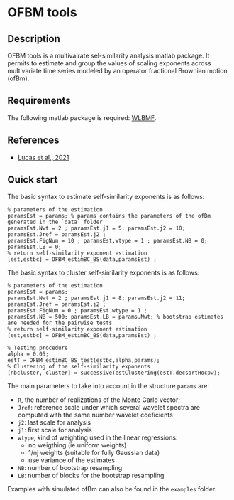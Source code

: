OFBM tools
===

## Description
OFBM tools is a multivairate sel-similarity analysis matlab package. It permits to estimate and group the values of scaling exponents across multivariate time series modeled by an operator fractional Brownian motion (ofBm).

## Requirements
The following matlab package is required: [WLBMF](https://www.irit.fr/~Herwig.Wendt/software.html).

## References
  - [Lucas et al., 2021](https://www.irit.fr/~Herwig.Wendt/data/LucasEUSIPCO2021.pdf)
  
## Quick start
The basic syntax to estimate self-similarity exponents is as follows:

```
% parameters of the estimation
paramsEst = params; % params contains the parameters of the ofBm generated in the `data` folder
paramsEst.Nwt = 2 ; paramsEst.j1 = 5; paramsEst.j2 = 10; paramsEst.Jref = paramsEst.j2 ;
paramsEst.FigNum = 10 ; paramsEst.wtype = 1 ; paramsEst.NB = 0; paramsEst.LB = 0;
% return self-similarity exponent estimation
[est,estbc] = OFBM_estimBC_BS(data,paramsEst) ;
```

The basic syntax to cluster self-similarity exponents is as follows:
```
% parameters of the estimation
paramsEst = params; 
paramsEst.Nwt = 2 ; paramsEst.j1 = 8; paramsEst.j2 = 11; paramsEst.Jref = paramsEst.j2 ;
paramsEst.FigNum = 0 ; paramsEst.wtype = 1 ; 
paramsEst.NB = 500; paramsEst.LB = params.Nwt; % bootstrap estimates are needed for the pairwise tests
% return self-similarity exponent estimation
[est,estbc] = OFBM_estimBC_BS(data,paramsEst) ;

% Testing procedure
alpha = 0.05;
estT = OFBM_estimBC_BS_test(estbc,alpha,params);
% Clustering of the self-similarity exponents
[nbcluster, cluster] = successiveTestClustering(estT.decsortHocpw);
```

The main parameters to take into account in the structure `params` are:

  - `R`, the number of realizations of the Monte Carlo vector;
  - `Jref`: reference scale under which several wavelet spectra are computed with the same number wavelet coeficients
  - `j2`: last scale for analysis
  - `j1`: first scale for analysis
  - `wtype`, kind of weighting used in the linear regressions:
    - no weigthing  (ie uniform weights)
    - 1/nj weights  (suitable for fully Gaussian data)
    - use variance of the estimates
  - `NB`: number of bootstrap resampling
  - `LB`: number of blocks for the bootstrap resampling
  
Examples with simulated ofBm can also be found in the `examples` folder.

